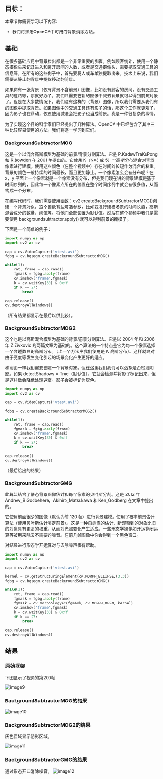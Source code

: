 ## 目标：
本章节你需要学习以下内容:
- 我们将熟悉OpenCV中可用的背景消除方法。

## 基础
在很多基础应用中背景检出都是一个非常重要的步骤。例如顾客统计，使用一个静态摄像头来记录进入和离开房间的人数，或者是交通摄像头，需要提取交通工具的信息等。在所有的这些例子中，首先要将人或车单独提取出来。技术上来说，我们需要从静止的背景中提取移动的前景。

如果你有一张背景（仅有背景不含前景）图像，比如没有顾客的房间，没有交通工具的道路等，那就好办了。我们只需要在新的图像中减去背景就可以得到前景对象了。但是在大多数情况下，我们没有这样的（背景）图像，所以我们需要从我们有的图像中提取背景。如果图像中的交通工具还有影子的话，那这个工作就更难了，因为影子也在移动，仅仅使用减法会把影子也当成前景。真是一件很复杂的事情。

为了实现这个目的科学家们已经提出了几种算法。OpenCV 中已经包含了其中三种比较容易使用的方法。我们将逐一学习到它们。

### BackgroundSubtractorMOG

这是一个以混合高斯模型为基础的前景/背景分割算法。它是 P.KadewTraKuPong和 R.Bowden 在 2001 年提出的。它使用 K（K=3 或 5）个高斯分布混合对背景像素进行建模。使用这些颜色（在整个视频中）存在时间的长短作为混合的权重。背景的颜色一般持续的时间最长，而且更加静止。一个像素怎么会有分布呢？在 x，y 平面上一个像素就是一个像素没有分布，但是我们现在讲的背景建模是基于时间序列的，因此每一个像素点所在的位置在整个时间序列中就会有很多值，从而构成一个分布。

在编写代码时，我们需要使用函数：cv2.createBackgroundSubtractorMOG()创建一个背景对象。这个函数有些可选参数，比如要进行建模场景的时间长度，高斯混合成分的数量，阈值等。将他们全部设置为默认值。然后在整个视频中我们是需要使用 backgroundsubtractor.apply() 就可以得到前景的掩模了。

下面是一个简单的例子：

```python
import numpy as np
import cv2 as cv

cap = cv.VideoCapture('vtest.avi')
fgbg = cv.bgsegm.createBackgroundSubtractorMOG()

while(1):
    ret, frame = cap.read()
    fgmask = fgbg.apply(frame)
    cv.imshow('frame',fgmask)
    k = cv.waitKey(30) & 0xff
    if k == 27:
        break
        
cap.release()
cv.destroyAllWindows()
```

（所有结果都显示在最后以供比较）。

### BackgroundSubtractorMOG2

这个也是以高斯混合模型为基础的背景/前景分割算法。它是以 2004 年和 2006 年 Z.Zivkovic 的两篇文章为基础的。这个算法的一个特点是它为每一个像素选择一个合适数目的高斯分布。（上一个方法中我们使用是 K 高斯分布）。这样就会对由于亮度等发生变化引起的场景变化产生更好的适应。

和前面一样我们需要创建一个背景对象。但在这里我们我们可以选择是否检测阴影。如果 detectShadows = True（默认值），它就会检测并将影子标记出来，但是这样做会降低处理速度。影子会被标记为灰色。

```python
import numpy as np
import cv2 as cv

cap = cv.VideoCapture('vtest.avi')

fgbg = cv.createBackgroundSubtractorMOG2()

while(1):
    ret, frame = cap.read()
    fgmask = fgbg.apply(frame)
    cv.imshow('frame',fgmask)
    k = cv.waitKey(30) & 0xff
    if k == 27:
        break
        
cap.release()
cv.destroyAllWindows()
```

（最后给出的结果）

### BackgroundSubtractorGMG

此算法结合了静态背景图像估计和每个像素的贝叶斯分割。这是 2012 年Andrew_B.Godbehere，Akihiro_Matsukawa 和 Ken_Goldberg 在文章中提出的。

它使用前面很少的图像（默认为前 120 帧）进行背景建模。使用了概率前景估计算法（使用贝叶斯估计鉴定前景）。这是一种自适应的估计，新观察到的对象比旧的对象具有更高的权重，从而对光照变化产生适应。一些形态学操作如开运算闭运算等被用来除去不需要的噪音。在前几帧图像中你会得到一个黑色窗口。

对结果进行形态学开运算对与去除噪声很有帮助。

```python
import numpy as np
import cv2 as cv

cap = cv.VideoCapture('vtest.avi')

kernel = cv.getStructuringElement(cv.MORPH_ELLIPSE,(3,3))
fgbg = cv.bgsegm.createBackgroundSubtractorGMG()

while(1):
    ret, frame = cap.read()
    fgmask = fgbg.apply(frame)
    fgmask = cv.morphologyEx(fgmask, cv.MORPH_OPEN, kernel)
    cv.imshow('frame',fgmask)
    k = cv.waitKey(30) & 0xff
    if k == 27:
        break
        
cap.release()
cv.destroyAllWindows()
```

## 结果
### 原始框架

下图显示了视频的第200帧

![image9](https://docs.opencv.org/4.0.0/resframe.jpg)

### BackgroundSubtractorMOG的结果

![image10](https://docs.opencv.org/4.0.0/resmog.jpg)

### BackgroundSubtractorMOG2的结果

灰色区域显示阴影区域。

![image11](https://docs.opencv.org/4.0.0/resmog2.jpg)

### BackgroundSubtractorGMG的结果

通过形态开口消除噪音。
![image12](https://docs.opencv.org/4.0.0/resgmg.jpg)